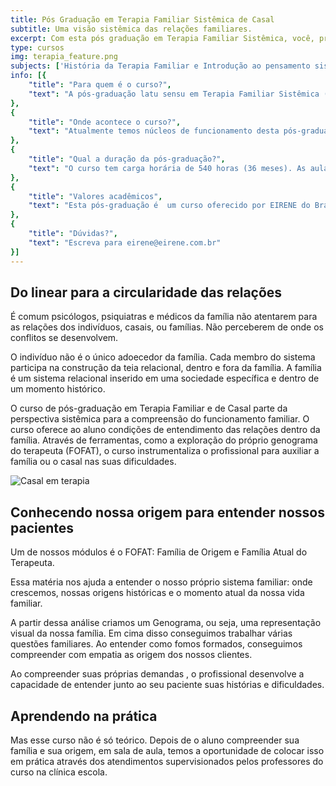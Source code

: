 ```yaml
---
title: Pós Graduação em Terapia Familiar Sistêmica de Casal
subtitle: Uma visão sistêmica das relações familiares.
excerpt: Com esta pós graduação em Terapia Familiar Sistêmica, você, profissional de saúde mental, desenvolverá conhecimentos e ferramentas efetivas para compreender o funcionamento do sistema familiar de indivíduos, casais e famílias que procuram acompanhamento psicoterapêutico.
type: cursos
img: terapia_feature.png
subjects: ['História da Terapia Familiar e Introdução ao pensamento sistêmico', 'História Social da Família', 'Teoria Geral dos Sistemas', 'Aspectos antropológicos, filosóficos e espiritualidade na terapia familiar', 'Ciclo Vital das famílias', 'Teoria da Comunicação', 'Terapia Familiar: enfoque estratégico', 'Terapia Familiar: enfoque estrutural', 'Terapia Familiar: enfoque intergeracional', 'Terapia Familiar: enfoque narrativo', 'Metodologia da Pesquisa Científica', 'Família de origem/ família atual do terapeuta', 'Metodologia do Ensino Superior', 'Pragmática da Terapia Familiar e de casal', 'Atendimentos Supervisionados à famílias e casais', 'O processo da escolha do cônjuge', 'Amor conjugal e sexualidade', 'Etapas e crises na relação conjugal', 'Família, dependência química e outras compulsões', 'Dupla carreira – temas práticos do convívio conjugal', 'O divórcio e as novas configurações familiares', 'Atendimentos Supervisionados a casais']
info: [{
    "title": "Para quem é o curso?",
    "text": "A pós-graduação latu sensu em Terapia Familiar Sistêmica (e de Casal) é oferecido a psicólogos, médicos psiquiatras e médicos de família que queiram aprofundar seu conhecimento no cuidar das famílias. Os pré-requisitos para realizar o curso são ter a formação superior em psicologia ou medicina e interesse em trabalhar com famílias."
},
{
    "title": "Onde acontece o curso?",
    "text": "Atualmente temos núcleos de funcionamento desta pós-graduação nas cidades de Curitiba e Uberlândia. Existem projetos para novos núcleos em várias cidades do Brasil (Joinville, Blumenau, Governador Valadares e São Luiz do Maranhão). Se quiser levar esse curso para sua cidade, entre em contato conosco através do e-mail: eirene@eirene.com.br"
},
{
    "title": "Qual a duração da pós-graduação?",
    "text": "O curso tem carga horária de 540 horas (36 meses). As aulas acontecem uma vez ao mês, sempre nas sextas (das 19h00–22h00 ) e sábados (das 8h00–18h30)."
},
{
    "title": "Valores acadêmicos",
    "text": "Esta pós-graduação é  um curso oferecido por EIRENE do Brasil que tem o reconhecimento da ABRATEF (Associação Brasileira de Terapia familiar), como instituição formadora em terapia familiar e de casais em parceria com a FLT (Faculdade Luterana de Teologia) de onde recebe o reconhecimento acadêmico de especialização latu sensu do MEC"
},
{
    "title": "Dúvidas?",
    "text": "Escreva para eirene@eirene.com.br"
}]
---
```


## Do linear para a circularidade das relações

É comum psicólogos, psiquiatras e médicos da família não atentarem para as relações dos indivíduos, casais, ou famílias. Não perceberem de onde os conflitos  se desenvolvem. 

O indivíduo não é o único adoecedor da família. Cada membro do sistema participa na construção da teia relacional, dentro e fora da família. A família é um sistema relacional inserido em uma sociedade específica e dentro de um momento histórico.

O curso de pós-graduação em Terapia Familiar e de Casal parte da perspectiva sistêmica para a compreensão do funcionamento familiar. O curso oferece ao aluno condições de entendimento das relações dentro da família. Através de ferramentas, como a exploração do próprio genograma do terapeuta (FOFAT), o curso instrumentaliza o profissional para auxiliar a família ou o casal nas suas dificuldades.

![Casal em terapia](/_next/image?url=%2Fassets%2Fcursos%2Fterapia.png&w=1200&q=75)

## Conhecendo nossa origem para entender nossos pacientes

Um de nossos módulos  é o FOFAT: Família de Origem e Família Atual do Terapeuta.

Essa matéria nos ajuda a entender o nosso próprio sistema familiar: onde crescemos, nossas origens  históricas e o momento atual da nossa vida familiar. 

A partir dessa análise criamos um Genograma, ou seja, uma representação visual da nossa família. Em cima disso conseguimos trabalhar várias questões familiares. Ao entender como fomos formados, conseguimos compreender com empatia as origem dos nossos clientes.

Ao compreender suas próprias demandas , o profissional desenvolve a capacidade de entender junto ao seu paciente suas histórias e dificuldades.

## Aprendendo na prática

Mas esse curso não é só teórico. Depois de o aluno compreender sua família e sua origem, em sala de aula, temos a oportunidade de colocar isso em prática através dos atendimentos supervisionados pelos professores do curso na clínica escola.

